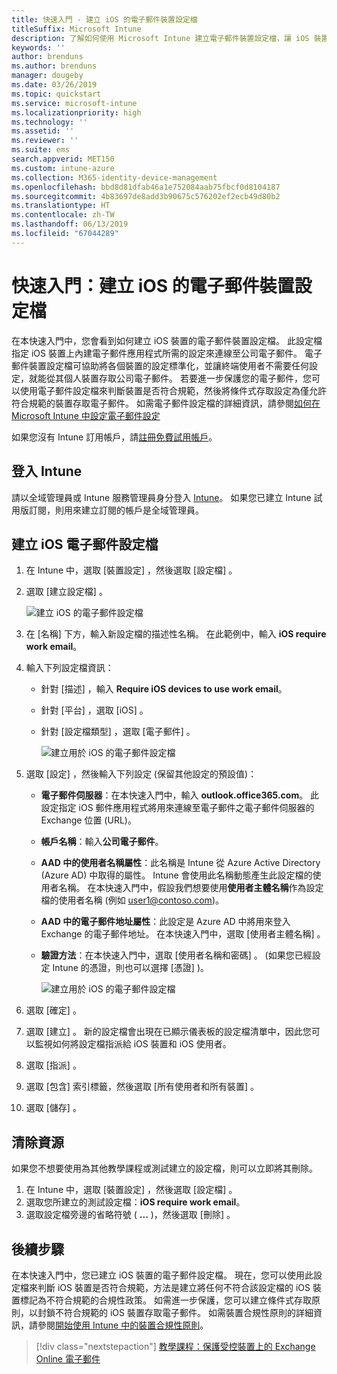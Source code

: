 ```yaml
---
title: 快速入門 - 建立 iOS 的電子郵件裝置設定檔
titleSuffix: Microsoft Intune
description: 了解如何使用 Microsoft Intune 建立電子郵件裝置設定檔，讓 iOS 裝置可以安全地連線至公司電子郵件。
keywords: ''
author: brenduns
ms.author: brenduns
manager: dougeby
ms.date: 03/26/2019
ms.topic: quickstart
ms.service: microsoft-intune
ms.localizationpriority: high
ms.technology: ''
ms.assetid: ''
ms.reviewer: ''
ms.suite: ems
search.appverid: MET150
ms.custom: intune-azure
ms.collection: M365-identity-device-management
ms.openlocfilehash: bbd8d81dfab46a1e752084aab75fbcf0d8104187
ms.sourcegitcommit: 4b83697de8add3b90675c576202ef2ecb49d80b2
ms.translationtype: HT
ms.contentlocale: zh-TW
ms.lasthandoff: 06/13/2019
ms.locfileid: "67044289"
---
```

# <a name="quickstart-create-an-email-device-profile-for-ios"></a>快速入門：建立 iOS 的電子郵件裝置設定檔

在本快速入門中，您會看到如何建立 iOS 裝置的電子郵件裝置設定檔。 此設定檔指定 iOS 裝置上內建電子郵件應用程式所需的設定來連線至公司電子郵件。 電子郵件裝置設定檔可協助將各個裝置的設定標準化，並讓終端使用者不需要任何設定，就能從其個人裝置存取公司電子郵件。 若要進一步保護您的電子郵件，您可以使用電子郵件設定檔來判斷裝置是否符合規範，然後將條件式存取設定為僅允許符合規範的裝置存取電子郵件。 如需電子郵件設定檔的詳細資訊，請參閱[如何在 Microsoft Intune 中設定電子郵件設定](email-settings-configure.md)

如果您沒有 Intune 訂用帳戶，請[註冊免費試用帳戶](free-trial-sign-up.md)。

## <a name="sign-in-to-intune"></a>登入 Intune

請以全域管理員或 Intune 服務管理員身分登入 [Intune](https://aka.ms/intuneportal)。 如果您已建立 Intune 試用版訂閱，則用來建立訂閱的帳戶是全域管理員。

## <a name="create-an-ios-email-profile"></a>建立 iOS 電子郵件設定檔
1. 在 Intune 中，選取 [裝置設定]  ，然後選取 [設定檔]  。
2. 選取 [建立設定檔]  。
   
   ![建立 iOS 的電子郵件設定檔](media/quickstart-email-profile/ios-create-profile.png)

3. 在 [名稱]  下方，輸入新設定檔的描述性名稱。 在此範例中，輸入 **iOS require work email**。
4. 輸入下列設定檔資訊：
   - 針對 [描述]  ，輸入 **Require iOS devices to use work email**。
   - 針對 [平台]  ，選取 [iOS]  。
   - 針對 [設定檔類型]  ，選取 [電子郵件]  。
    
     ![建立用於 iOS 的電子郵件設定檔](media/quickstart-email-profile/ios-email-profile-name.png)

5. 選取 [設定]  ，然後輸入下列設定 (保留其他設定的預設值)：
   - **電子郵件伺服器**：在本快速入門中，輸入 **outlook.office365.com**。 此設定指定 iOS 郵件應用程式將用來連線至電子郵件之電子郵件伺服器的 Exchange 位置 (URL)。
   - **帳戶名稱**：輸入**公司電子郵件**。
   - **AAD 中的使用者名稱屬性**：此名稱是 Intune 從 Azure Active Directory (Azure AD) 中取得的屬性。 Intune 會使用此名稱動態產生此設定檔的使用者名稱。 在本快速入門中，假設我們想要使用**使用者主體名稱**作為設定檔的使用者名稱 (例如 user1@contoso.com)。
   - **AAD 中的電子郵件地址屬性**：此設定是 Azure AD 中將用來登入 Exchange 的電子郵件地址。 在本快速入門中，選取 [使用者主體名稱]  。
   - **驗證方法**：在本快速入門中，選取 [使用者名稱和密碼]  。 (如果您已經設定 Intune 的憑證，則也可以選擇 [憑證]  )。
    
     ![建立用於 iOS 的電子郵件設定檔](media/quickstart-email-profile/ios-email-profile.png)

6. 選取 [確定]  。
7. 選取 [建立]  。 新的設定檔會出現在已顯示儀表板的設定檔清單中，因此您可以監視如何將設定檔指派給 iOS 裝置和 iOS 使用者。
8. 選取 [指派]  。
9. 選取 [包含]  索引標籤，然後選取 [所有使用者和所有裝置]  。 
10. 選取 [儲存]  。

## <a name="clean-up-resources"></a>清除資源
如果您不想要使用為其他教學課程或測試建立的設定檔，則可以立即將其刪除。
1. 在 Intune 中，選取 [裝置設定]  ，然後選取 [設定檔]  。
2. 選取您所建立的測試設定檔：**iOS require work email**。
3. 選取設定檔旁邊的省略符號 ( **...** )，然後選取 [刪除]  。

## <a name="next-steps"></a>後續步驟

在本快速入門中，您已建立 iOS 裝置的電子郵件設定檔。 現在，您可以使用此設定檔來判斷 iOS 裝置是否符合規範，方法是建立將任何不符合該設定檔的 iOS 裝置標記為不符合規範的合規性政策。 如需進一步保護，您可以建立條件式存取原則，以封鎖不符合規範的 iOS 裝置存取電子郵件。 如需裝置合規性原則的詳細資訊，請參閱[開始使用 Intune 中的裝置合規性原則](device-compliance-get-started.md)。

> [!div class="nextstepaction"]
> [教學課程：保護受控裝置上的 Exchange Online 電子郵件](tutorial-protect-email-on-enrolled-devices.md)
